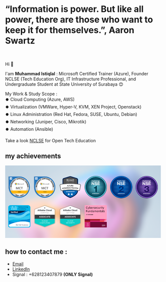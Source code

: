 # “Information is power. But like all power, there are those who want to keep it for themselves.”, Aaron Swartz

<br>

Hi 👋

I'am **Muhammad Istiqlal** : Microsoft Certified Trainer (Azure), Founder NCLSE (Tech Education Org), IT Infrastructure Professional, and Undergraduate Student at State University of Surabaya 😊

My Work & Study Scope : <br>
⏺️ Cloud Computing (Azure, AWS) <br>
⏺️ Virtualization (VMWare, Hyper-V, KVM, XEN Project, Openstack) <br>
⏺️ Linux Administration (Red Hat, Fedora, SUSE, Ubuntu, Debian) <br>
⏺️ Networking (Juniper, Cisco, Mikrotik) <br>
⏺️ Automation (Ansible) <br>

Take a look [NCLSE](https://github.com/NCLSE) for Open Tech Education

## my achievements
![](https://github.com/iqlal/iqlal/blob/master/image/pencapaian.png)

## how to contact me :
- [Email](mailto:iqlal@nclse.org)
- [LinkedIn](https://linkedin.com/in/iqlal)
- Signal : +628123407879 **(ONLY Signal)**
